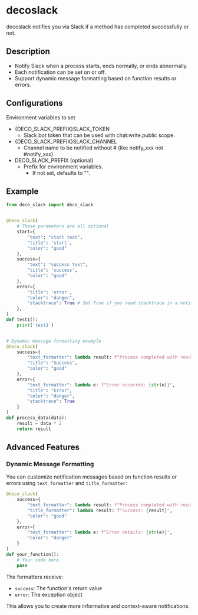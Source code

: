 # decoslack

decoslack notifies you via Slack if a method has completed successfully or not.

## Description

- Notify Slack when a process starts, ends normally, or ends abnormally.
- Each notification can be set on or off.
- Support dynamic message formatting based on function results or errors.

## Configurations
Environment variables to set
- {DECO_SLACK_PREFIX}SLACK_TOKEN
  - Slack bot token that can be used with chat:write.public scope.
- {DECO_SLACK_PREFIX}SLACK_CHANNEL
  - Channel name to be notified without # (like notify_xxx not #notify_xxx)
- DECO_SLACK_PREFIX (optional)
  - Prefix for environment variables.
    - If not set, defaults to "".
    
## Example

```py
from deco_slack import deco_slack


@deco_slack(
    # These parameters are all optional
    start={
        "text": "start text",
        "title": 'start',
        "color": "good"
    },
    success={
        "text": "success text",
        "title": 'success',
        "color": "good"
    },
    error={
        "title": 'error',
        "color": "danger",
        "stacktrace": True # Set True if you need stacktrace in a notification
    },
)
def test1():
    print('test1')


# Dynamic message formatting example
@deco_slack(
    success={
        "text_formatter": lambda result: f"Process completed with result: {result}",
        "title": "Success",
        "color": "good"
    },
    error={
        "text_formatter": lambda e: f"Error occurred: {str(e)}",
        "title": "Error",
        "color": "danger",
        "stacktrace": True
    }
)
def process_data(data):
    result = data * 2
    return result

```

## Advanced Features

### Dynamic Message Formatting

You can customize notification messages based on function results or errors using `text_formatter` and `title_formatter`:

```python
@deco_slack(
    success={
        "text_formatter": lambda result: f"Process completed with result: {result}",
        "title_formatter": lambda result: f"Success: {result}",
        "color": "good"
    },
    error={
        "text_formatter": lambda e: f"Error details: {str(e)}",
        "color": "danger"
    }
)
def your_function():
    # Your code here
    pass
```

The formatters receive:
- `success`: The function's return value
- `error`: The exception object

This allows you to create more informative and context-aware notifications.
